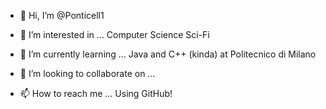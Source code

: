 - 👋 Hi, I’m @Ponticell1
- 👀 I’m interested in ...
    Computer Science
    Sci-Fi
  
- 🌱 I’m currently learning ...
    Java and C++ (kinda) at Politecnico di Milano
  
- 💞️ I’m looking to collaborate on ...
- 📫 How to reach me ...
    Using GitHub!

<!---
Ponticell1/Ponticell1 is a ✨ special ✨ repository because its `README.md` (this file) appears on your GitHub profile.
You can click the Preview link to take a look at your changes.
--->
